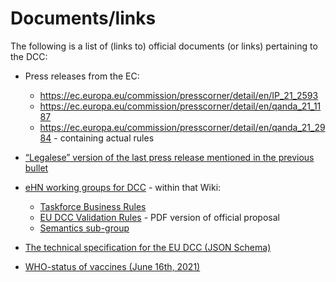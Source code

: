 # Documents/links

The following is a list of (links to) official documents (or links) pertaining to the DCC:

* Press releases from the EC:
  * https://ec.europa.eu/commission/presscorner/detail/en/IP_21_2593
  * https://ec.europa.eu/commission/presscorner/detail/en/qanda_21_1187
  * https://ec.europa.eu/commission/presscorner/detail/en/qanda_21_2984 - containing actual rules

* [“Legalese” version of the last press release mentioned in the previous bullet](https://eur-lex.europa.eu/legal-content/EN/TXT/PDF/?uri=uriserv%3AOJ.LI.2021.213.01.0001.01.ENG&toc=OJ%3AL%3A2021%3A213I%3ATOC)

* [eHN working groups for DCC](https://webgate.ec.europa.eu/fpfis/wikis/display/eHN/eHN+WORKING+GROUPS) - within that Wiki:
  * [Taskforce Business Rules](https://webgate.ec.europa.eu/fpfis/wikis/display/eHN/Taskforce+Business+Rules)
  * [EU DCC Validation Rules](https://ec.europa.eu/health/sites/default/files/ehealth/docs/eu-dcc_validation-rules_en.pdf) - PDF version of official proposal
  * [Semantics sub-group](https://webgate.ec.europa.eu/fpfis/wikis/display/eHN/eHN+sg+Semantics)

* [The technical specification for the EU DCC (JSON Schema)](https://ec.europa.eu/health/sites/default/files/ehealth/docs/covid-certificate_json_specification_en.pdf)

* [WHO-status of vaccines (June 16th, 2021)](https://extranet.who.int/pqweb/sites/default/files/documents/Status_of_COVID-19_Vaccines_within_WHO_EUL-PQ_evaluation_process-16June2021_Final.pdf)

